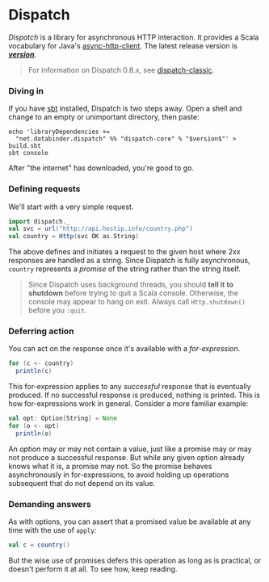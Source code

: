 Dispatch
========

*Dispatch* is a library for asynchronous HTTP interaction. It provides
 a Scala vocabulary for Java's [async-http-client][ahc]. The latest
 release version is [**$version$**]($version_link$).

> For information on Dispatch 0.8.x, see
  [dispatch-classic](http://dispatch-classic.databinder.net/).

[ahc]: https://github.com/sonatype/async-http-client
[classic]: http://dispatch-classic.databinder.net/

### Diving in

If you have [sbt][sbt] installed, Dispatch is two steps away. Open a
shell and change to an empty or unimportant directory, then paste:

[sbt]: https://github.com/harrah/xsbt/wiki/

    echo 'libraryDependencies += 
      "net.databinder.dispatch" %% "dispatch-core" % "$version$"' > build.sbt
    sbt console

After "the internet" has downloaded, you're good to go.

### Defining requests

We'll start with a very simple request.

```scala
import dispatch._
val svc = url("http://api.hostip.info/country.php")
val country = Http(svc OK as.String)
```

The above defines and initiates a request to the given host where 2xx
responses are handled as a string. Since Dispatch is fully
asynchronous, `country` represents a *promise* of the string rather
than the string itself.

> Since Dispatch uses background threads, you should **tell it to
  shutdown** before trying to quit a Scala console. Otherwise, the
  console may appear to hang on exit. Always call `Http.shutdown()`
  before you `:quit`.

### Deferring action

You can act on the response once it's available with a
*for-expression*.

```scala
for (c <- country)
  println(c)
```

This for-expression applies to any *successful* response that is
eventually produced. If no successful response is produced, nothing is
printed. This is how for-expressions work in general. Consider a more
familiar example:

```scala
val opt: Option[String] = None
for (o <- opt)
  println(o)
```

An *option* may or may not contain a value, just like a promise may or
may not produce a successful response. But while any given option
already knows what it is, a promise may not. So the promise behaves
asynchronously in for-expressions, to avoid holding up operations
subsequent that do not depend on its value.

### Demanding answers

As with options, you can assert that a promised value be available at
any time with the use of `apply`:

```scala
val c = country()
```

But the wise use of promises defers this operation as long as is
practical, or doesn't perform it at all. To see how, keep reading.
